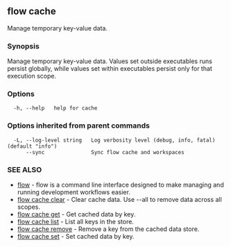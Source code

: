 ## flow cache

Manage temporary key-value data.

### Synopsis

Manage temporary key-value data. Values set outside executables runs persist globally, while values set within executables persist only for that execution scope.

### Options

```
  -h, --help   help for cache
```

### Options inherited from parent commands

```
  -L, --log-level string   Log verbosity level (debug, info, fatal) (default "info")
      --sync               Sync flow cache and workspaces
```

### SEE ALSO

* [flow](flow.md)	 - flow is a command line interface designed to make managing and running development workflows easier.
* [flow cache clear](flow_cache_clear.md)	 - Clear cache data. Use --all to remove data across all scopes.
* [flow cache get](flow_cache_get.md)	 - Get cached data by key.
* [flow cache list](flow_cache_list.md)	 - List all keys in the store.
* [flow cache remove](flow_cache_remove.md)	 - Remove a key from the cached data store.
* [flow cache set](flow_cache_set.md)	 - Set cached data by key.

